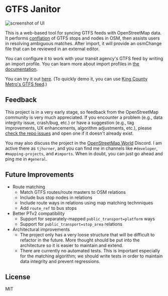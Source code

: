 # GTFS Janitor

![screenshot of UI](https://github.com/user-attachments/assets/870c497d-c493-42ba-a6f2-6c5269918334)

This is a web-based tool for syncing GTFS feeds with OpenStreetMap data. It performs [conflation](https://wiki.openstreetmap.org/wiki/Conflation) of GTFS stops and nodes in OSM, then assists users in resolving ambiguous matches. After import, it will provide an osmChange file that can be reviewed in an external editor.

You can configure it to work with your transit agency's GTFS feed by writing an import profile. You can learn more about import profiles in [the documentation](docs/import-profile.md).

You can try it out [here](https://gtfs-janitor.tjhorner.dev/). (To quickly demo it, you can use [King County Metro's GTFS feed](https://www.soundtransit.org/GTFS-KCM/google_transit.zip).)

## Feedback

This project is in a very early stage, so feedback from the OpenStreetMap community is very much appreciated. If you encounter a problem (e.g., data integrity issue, crash/bug, etc.) or have a suggestion (e.g., tag improvements, UX enhancements, algorithm adjustments, etc.), please [check the repo issues](https://github.com/tjhorner/gtfs-janitor/issues) and open one if it doesn't already exist.

You may also discuss the project in the [OpenStreetMap World](https://discord.gg/openstreetmap) Discord. I am active there as `tjhorner`, and you can find me in channels like `#developer`, `#mapping-projects`, and `#imports`. When in doubt, you can just go ahead and ping me in `#general`.

## Future Improvements

- Route matching
  - Match GTFS routes/route masters to OSM relations
  - Include bus stop nodes in relations
  - Include route ways in relations using map matching technniques
  - Add `route_ref` to bus stops
- Better PTv2 compatibility
  - Support for separately-mapped `public_transport=platform` ways
  - Support for `public_transport=stop_area` relations
- Architectural improvements
  - The project only has a very loose structure that will be difficult to refactor in the future. More thought should be put into the architecture so it is easier to maintain and extend.
  - There are currently no automated tests. This is important especially for the matching algorithm; we should write tests in order to maintain data integrity and prevent regressions.

## License

MIT
